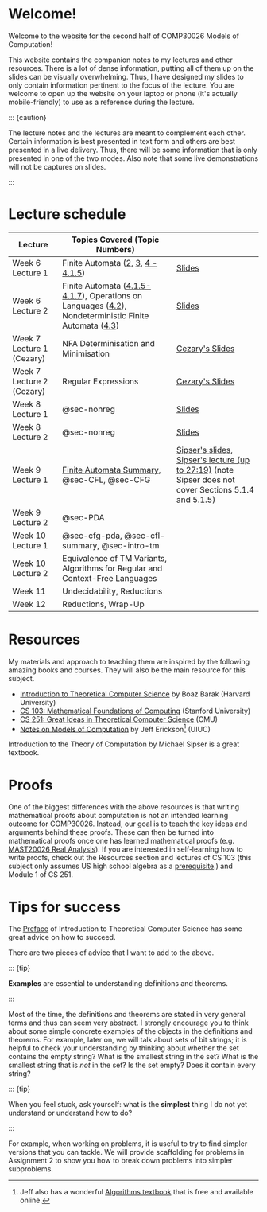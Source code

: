 # Welcome!

Welcome to the website for the second half of COMP30026 Models of
Computation!

This website contains the companion notes to my lectures and other
resources. There is a lot of dense information, putting all of them up
on the slides can be visually overwhelming. Thus, I have designed my
slides to only contain information pertinent to the focus of the
lecture. You are welcome to open up the website on your laptop or phone
(it's actually mobile-friendly) to use as a reference during the
lecture.

::: {caution}

The lecture notes and the lectures are meant to complement each other. Certain information is best presented in text form and others are best presented in a live delivery. Thus, there will be some information that is only presented in one of the two modes. Also note that some live demonstrations will not be captures on slides.

:::

# Lecture schedule

| Lecture | Topics Covered (Topic Numbers) |  |
|----|----|----|
| Week 6 Lecture 1 | Finite Automata ([2](./preamble/), [3](./prelim/), [4 - 4.1.5](./fa/)) | [Slides](./w6l1-slides.pdf) |
| Week 6 Lecture 2 | Finite Automata ([4.1.5-4.1.7](./intro-fa#finite-automata-in-general)), Operations on Languages ([4.2](./operations-fa)), Nondeterministic Finite Automata ([4.3](./nondet-fa)) | [Slides](./w6l2-slides.pdf) |
| Week 7 Lecture 1 (Cezary) | NFA Determinisation and Minimisation | [Cezary's Slides](https://canvas.lms.unimelb.edu.au/courses/215477/files/24683709?module_item_id=6927050) |
| Week 7 Lecture 2 (Cezary) | Regular Expressions | [Cezary's Slides](https://canvas.lms.unimelb.edu.au/courses/215477/files/24840376?module_item_id=6966082) |
| Week 8 Lecture 1 | @sec-nonreg | [Slides](./w8l1-slides.pdf) |
| Week 8 Lecture 2 | @sec-nonreg | [Slides](./w8l2-slides.pdf) |
| Week 9 Lecture 1 | [Finite Automata Summary](./fa-summary), @sec-CFL, @sec-CFG | [Sipser's slides](https://math.mit.edu/~sipser/18404/Lectures%20Fall%202020/Lecture%204%20final.pptx), [Sipser's lecture (up to 27:19)](https://youtu.be/m9eHViDPAJQ?si=LTxUewK89ifhyggV) (note Sipser does not cover Sections 5.1.4 and 5.1.5) |
| Week 9 Lecture 2 | @sec-PDA |  |
| Week 10 Lecture 1 | @sec-cfg-pda, @sec-cfl-summary, @sec-intro-tm |  |
| Week 10 Lecture 2 | Equivalence of TM Variants, Algorithms for Regular and Context-Free Languages |  |
| Week 11 | Undecidability, Reductions |  |
| Week 12 | Reductions, Wrap-Up |  |

# Resources

My materials and approach to teaching them are inspired by the following
amazing books and courses. They will also be the main resource for this
subject.

- [Introduction to Theoretical Computer
  Science](https://introtcs.org/public/index.html) by Boaz Barak
  (Harvard University)
- [CS 103: Mathematical Foundations of
  Computing](https://cs121.boazbarak.org) (Stanford University)
- [CS 251: Great Ideas in Theoretical Computer
  Science](https://s23.cs251.com/index.html) (CMU)
- [Notes on Models of
  Computation](http://jeffe.cs.illinois.edu/teaching/algorithms/#models)
  by Jeff Erickson[^1] (UIUC)

Introduction to the Theory of Computation by Michael Sipser is a great
textbook.

# Proofs

One of the biggest differences with the above resources is that writing
mathematical proofs about computation is not an intended learning
outcome for COMP30026. Instead, our goal is to teach the key ideas and
arguments behind these proofs. These can then be turned into
mathematical proofs once one has learned mathematical proofs (e.g.
[MAST20026 Real
Analysis](https://handbook.unimelb.edu.au/subjects/mast20026)). If you
are interested in self-learning how to write proofs, check out the
Resources section and lectures of CS 103 (this subject only assumes US
high school algebra as a
[prerequisite](https://web.stanford.edu/class/archive/cs/cs103/cs103.1246/prereqs).)
and Module 1 of CS 251.

# Tips for success

The
[Preface](https://introtcs.org/public/lec_00_0_preface.html#to-the-student)
of Introduction to Theoretical Computer Science has some great advice on
how to succeed.

There are two pieces of advice that I want to add to the above.

::: {tip}

**Examples** are essential to understanding definitions and theorems.

:::

Most of the time, the definitions and theorems are stated in very
general terms and thus can seem very abstract. I strongly encourage you
to think about some simple concrete examples of the objects in the
definitions and theorems. For example, later on, we will talk about sets
of bit strings; it is helpful to check your understanding by thinking
about whether the set contains the empty string? What is the smallest
string in the set? What is the smallest string that is *not* in the set?
Is the set empty? Does it contain every string?

::: {tip}

When you feel stuck, ask yourself: what is the **simplest** thing I do
not yet understand or understand how to do?

:::

For example, when working on problems, it is useful to try to find
simpler versions that you can tackle. We will provide scaffolding for
problems in Assignment 2 to show you how to break down problems into
simpler subproblems.

[^1]: Jeff also has a wonderful [Algorithms
    textbook](https://jeffe.cs.illinois.edu/teaching/algorithms/) that
    is free and available online.
